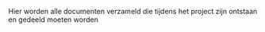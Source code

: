 Hier worden alle documenten verzameld die tijdens het project zijn ontstaan en gedeeld moeten worden
